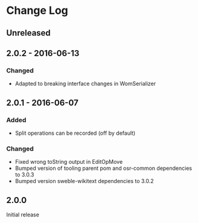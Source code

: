 # Change Log

## Unreleased

## 2.0.2 - 2016-06-13
### Changed
- Adapted to breaking interface changes in WomSerializer

## 2.0.1 - 2016-06-07
### Added
- Split operations can be recorded (off by default)

### Changed
- Fixed wrong toString output in EditOpMove
- Bumped version of tooling parent pom and osr-common dependencies to 3.0.3
- Bumped version sweble-wikitext dependencies to 3.0.2

## 2.0.0
Initial release
